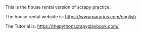 This is the house rental version of scrapy practice. 

The house rental website is: https://www.pararius.com/english 

The Tutorial is: https://thepythonscrapyplaybook.com/
